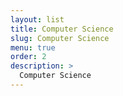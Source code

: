```yaml
---
layout: list
title: Computer Science
slug: Computer Science
menu: true
order: 2
description: >
  Computer Science
---
```

